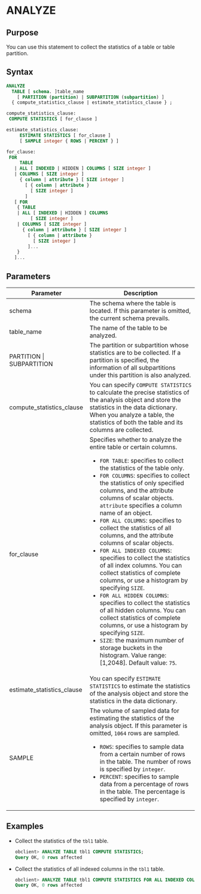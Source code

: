 # ANALYZE

## Purpose

You can use this statement to collect the statistics of a table or table partition.

## Syntax

```sql
ANALYZE
  TABLE [ schema. ]table_name
    [ PARTITION (partition) | SUBPARTITION (subpartition) ]
  { compute_statistics_clause | estimate_statistics_clause } ;

compute_statistics_clause:
 COMPUTE STATISTICS [ for_clause ]

estimate_statistics_clause:
     ESTIMATE STATISTICS [ for_clause ]
     [ SAMPLE integer { ROWS | PERCENT } ]

for_clause:
 FOR
     TABLE
   | ALL [ INDEXED | HIDDEN ] COLUMNS [ SIZE integer ]
   | COLUMNS [ SIZE integer ]
     { column | attribute } [ SIZE integer ]
       [ { column | attribute }
         [ SIZE integer ]
       ]
   [ FOR
    { TABLE
    | ALL [ INDEXED | HIDDEN ] COLUMNS
         [ SIZE integer ]
    | COLUMNS [ SIZE integer ]
      { column | attribute } [ SIZE integer ]
        [ { column | attribute }
          [ SIZE integer ]
        ]...
    }
   ]...
```

## Parameters

| Parameter | Description |
|----------------------------|---------------------------------------------------------------------------------------------------------------------------------------------------------------------------------------------------------------------------------------------------------------------------------------------------------------------------------------------------------------------------------------------------------------------------------------------------------------------------------------------------------------------------------------------------------------------------------------------------------------------------------|
| schema | The schema where the table is located. If this parameter is omitted, the current schema prevails.  |
| table_name | The name of the table to be analyzed.  |
| PARTITION \| SUBPARTITION | The partition or subpartition whose statistics are to be collected. If a partition is specified, the information of all subpartitions under this partition is also analyzed.  |
| compute_statistics_clause | You can specify `COMPUTE STATISTICS` to calculate the precise statistics of the analysis object and store the statistics in the data dictionary. When you analyze a table, the statistics of both the table and its columns are collected.  |
| for_clause | Specifies whether to analyze the entire table or certain columns.  <ul><li> `FOR TABLE`: specifies to collect the statistics of the table only.    </li><li> `FOR COLUMNS`: specifies to collect the statistics of only specified columns, and the attribute columns of scalar objects. `attribute` specifies a column name of an object.    </li><li> `FOR ALL COLUMNS`: specifies to collect the statistics of all columns, and the attribute columns of scalar objects.    </li><li> `FOR ALL INDEXED COLUMNS`: specifies to collect the statistics of all index columns. You can collect statistics of complete columns, or use a histogram by specifying `SIZE`.    </li><li> `FOR ALL HIDDEN COLUMNS`: specifies to collect the statistics of all hidden columns. You can collect statistics of complete columns, or use a histogram by specifying `SIZE`.    </li><li> `SIZE`: the maximum number of storage buckets in the histogram. Value range: \[1,2048\]. Default value: `75`. </li></ul> |
| estimate_statistics_clause | You can specify `ESTIMATE STATISTICS` to estimate the statistics of the analysis object and store the statistics in the data dictionary.  |
| SAMPLE | The volume of sampled data for estimating the statistics of the analysis object. If this parameter is omitted, `1064` rows are sampled.  <ul><li> `ROWS`: specifies to sample data from a certain number of rows in the table. The number of rows is specified by `integer`.    </li><li> `PERCENT`: specifies to sample data from a percentage of rows in the table. The percentage is specified by `integer`. </li></ul> |

## Examples

* Collect the statistics of the `tbl1` table.

   ```sql
   obclient> ANALYZE TABLE tbl1 COMPUTE STATISTICS;
   Query OK, 0 rows affected
   ```

* Collect the statistics of all indexed columns in the `tbl1` table.

   ```sql
   obclient> ANALYZE TABLE tbl1 COMPUTE STATISTICS FOR ALL INDEXED COLUMNS SIZE 100;
   Query OK, 0 rows affected
   ```
